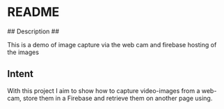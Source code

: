 # README #

## Description ##

This is a demo of image capture via the web cam and firebase hosting of the images

## Intent ##

With this project I aim to show how to capture video-images from a web-cam, store them in a Firebase and retrieve them on another page using.